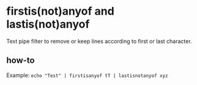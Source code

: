 # firstis(not)anyof and lastis(not)anyof
Text pipe filter to remove or keep lines according to first or last character.

## how-to
Example:
```echo "Test" | firstisanyof tT | lastisnotanyof xyz```
